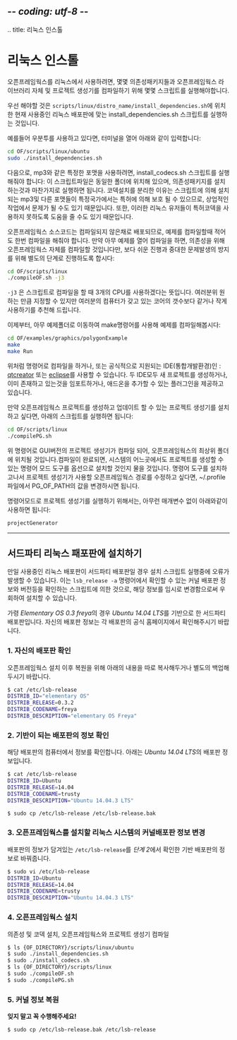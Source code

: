 ## -*- coding: utf-8 -*-
.. title: 리눅스 인스톨

리눅스 인스톨
==========

오픈프레임웍스를 리눅스에서 사용하려면, 몇몇 의존성패키지들과 오픈프레임웍스 라이브러리 자체 및 프로젝트 생성기를 컴파일하기 위해 몇몇 스크립트를 실행해야합니다.

우선 해야할 것은 `scripts/linux/distro_name/install_dependencies.sh`에 위치한 현재 사용중인 리눅스 배포판에 맞는 install_dependencies.sh 스크립트를 실행하는 것입니다.

예를들어 우분투를 사용하고 있다면, 터미널을 열어 아래와 같이 입력합니다:

```sh
cd OF/scripts/linux/ubuntu
sudo ./install_dependencies.sh
```

다음으로, mp3와 같은 특정한 포맷을 사용하려면, install_codecs.sh 스크립트를 실행해줘야 합니다: 이 스크립트파일은 동일한 폴더에 위치해 있으며, 의존성패키지를 설치하는것과 마찬가지로 실행하면 됩니다. 코덱설치를 분리한 이유는 스크립트에 의해 설치되는 mp3및 다른 포맷들이 특정국가에서는 특허에 의해 보호 될 수 있으므로, 상업적인 작업에서 문제가 될 수도 있기 때문입니다. 또한, 이러한 리눅스 유저들이 특허코덱을 사용하지 못하도록 도움을 줄 수도 있기 때문입니다.

오픈프레임웍스 소스코드는 컴파일되지 않은채로 배포되므로, 예제를 컴파일할때 적어도 한번 컴파일을 해줘야 합니다. 만약 아무 예제를 열어 컴파일을 하면, 의존성을 위해 오픈프레임웍스 자체를 컴파일할 것입니다만, 보다 쉬운 진행과 중대한 문제발생의 방지를 위해 별도의 단계로 진행하도록 합시다:


```sh
cd OF/scripts/linux
./compileOF.sh -j3
```

`-j3` 은 스크립트로 컴파일을 할 때 3개의 CPU를 사용하겠다는 뜻입니다. 여러분위 원하는 만큼 지정할 수 있지만 여러분의 컴퓨터가 갖고 있는 코어의 갯수보다 같거나 작게 사용하기를 추천해 드립니다.

이제부터, 아무 예제폴더로 이동하여 make명령어를 사용해 예제를 컴파일해봅시다:

```sh
cd OF/examples/graphics/polygonExample
make
make Run
```

위처럼 명령어로 컴파일을 하거나, 또는 공식적으로 지원되는 IDE(통합개발환경)인 : [qtcreator](../qtcreator/) 또는 [eclipse](../eclipse/)를 사용할 수 있습니다. 두 IDE모두 새 프로젝트를 생성하거나, 이미 존재하고 있는것을 임포트하거나, 애드온을 추가할 수 있는 플러그인을 제공하고 있습니다.

만약 오픈프레임웍스 프로젝트를 생성하고 업데이트 할 수 있는 프로젝트 생성기를 설치하고 싶다면, 아래의 스크립트를 실행하면 됩니다:

```sh
cd OF/scripts/linux
./compilePG.sh
```

위 명령어로 GUI버전의 프로젝트 생성기가 컴파일 되어, 오픈프레임웍스의 최상위 폴더에 위치될 것입니다.컴파일이 완료되면, 시스템의 어느곳에서도 프로젝트를 생성할 수 있는 명령어 모드 도구를 옵션으로 설치할 것인지 물을 것입니다. 
명령어 도구를 설치하고나서 프로젝트 생성기가 사용할 오픈프레임웍스 경로를 수정하고 싶다면, ~/.profile파일에서 PG_OF_PATH의 값을 변경하시면 됩니다.

명령어모드로 프로젝트 생성기를 실행하기 위해서는, 아무런 매개변수 없이 아래와같이 사용하면 됩니다:

```sh
projectGenerator
```
---

## 서드파티 리눅스 패포판에 설치하기

만일 사용중인 리눅스 배포판이 서드파티 배포판일 경우 설치 스크립트 실행중에 오류가 발생할 수 있습니다. 이는 `lsb_release -a` 명령어에서 확인할 수 있는 커널 배포판 정보와 버전등을 확인하는 스크립트에 의한 것으로, 해당 정보를 임시로 변경함으로써 우회하여 설치할 수 있습니다.

가령 *Elementary OS 0.3 freya*의 경우 *Ubuntu 14.04 LTS*를 기반으로 한 서드파티 배포판입니다. 자신의 배포판 정보는 각 배포판의 공식 홈페이지에서 확인해주시기 바랍니다.


### 1. 자신의 배포판 확인

오픈프레임웍스 설치 이후 복원을 위해 아래의 내용을 따로 복사해두거나 별도의 백업해두시기 바랍니다.

```sh
$ cat /etc/lsb-release 
DISTRIB_ID="elementary OS"
DISTRIB_RELEASE=0.3.2
DISTRIB_CODENAME=freya
DISTRIB_DESCRIPTION="elementary OS Freya"

```

### 2. 기반이 되는 배포판의 정보 확인 
해당 배포판의 컴퓨터에서 정보를 확인합니다. 
아래는 *Ubuntu 14.04 LTS*의 배포판 정보입니다.

```sh
$ cat /etc/lsb-release
DISTRIB_ID=Ubuntu
DISTRIB_RELEASE=14.04
DISTRIB_CODENAME=trusty
DISTRIB_DESCRIPTION="Ubuntu 14.04.3 LTS"

$ sudo cp /etc/lsb-release /etc/lsb-release.bak

```

### 3. 오픈프레임웍스를 설치할 리눅스 시스템의 커널배포판 정보 변경
배포판의 정보가 담겨있는 `/etc/lsb-release`를 *단계 2*에서 확인한 기반 배포판의 정보로 바꿔줍니다.

```sh
$ sudo vi /etc/lsb-release
DISTRIB_ID=Ubuntu
DISTRIB_RELEASE=14.04
DISTRIB_CODENAME=trusty
DISTRIB_DESCRIPTION="Ubuntu 14.04.3 LTS"
```

### 4. 오픈프레임웍스 설치 
의존성 및 코덱 설치, 오픈프레임웍스와 프로젝트 생성기 컴파일

```sh
$ ls {OF_DIRECTORY}/scripts/linux/ubuntu
$ sudo ./install_dependencies.sh
$ sudo ./install_codecs.sh
$ ls {OF_DIRECTORY}/scripts/linux
$ sudo ./compileOF.sh 
$ sudo ./compilePG.sh 
```

### 5. 커널 정보 복원 
**잊지 말고 꼭 수행해주세요!**

```sh
$ sudo cp /etc/lsb-release.bak /etc/lsb-release
```